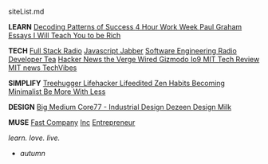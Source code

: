 siteList.md

<strong>LEARN</strong>
<a href="http://calnewport.com/blog/"> Decoding Patterns of Success </a>
<a href="http://fourhourworkweek.com/blog/"> 4 Hour Work Week </a>
<a href="http://www.paulgraham.com/articles.html"> Paul Graham Essays </a>
<a href="http://www.iwillteachyoutoberich.com/blog/"> I Will Teach You to be Rich </a>

<strong>TECH</strong>
<a href="http://www.fullstackradio.com/">Full Stack Radio</a>
<a href="https://devchat.tv/js-jabber">Javascript Jabber</a>
<a href="http://www.se-radio.net/">Software Engineering Radio</a>
<a href="https://developertea.com/">Developer Tea</a>
<a href="https://news.ycombinator.com/"> Hacker News </a>
<a href="http://www.theverge.com/"> the Verge </a>
<a href="http://www.wired.com/"> Wired </a>
<a href="http://www.gizmodo.com/"> Gizmodo </a>
<a href="http://www.io9.com/"> Io9 </a>
<a href="http://www.technologyreview.com/"> MIT Tech Review </a>
<a href="http://news.mit.edu/"> MIT news </a>
<a href="http://www.techvibes.com/global"> TechVibes </a>

<strong>SIMPLIFY</strong>
<a href="http://www.treehugger.com/"> Treehugger </a>
<a href="http://www.lifehacker.com/"> Lifehacker </a>
<a href="http://www.lifeedited.com/"> Lifeedited </a>
<a href="http://www.http://zenhabits.net/"> Zen Habits </a>
<a href="http://www.becomingminimalist.com/"> Becoming Minimalist </a>
<a href="http://bemorewithless.com/"> Be More With Less </a>

<strong>DESIGN</strong>
<a href="https://bigmedium.com/"> Big Medium </a>
<a href="http://www.core77.com/"> Core77 - Industrial Design </a>
<a href="http://www.dezeen.com/"> Dezeen </a>
<a href="http://design-milk.com/"> Design Milk </a>

<strong>MUSE</strong>
<a href="http://fastcompany.com/">Fast Company</a>
<a href="http://www.inc.com/">Inc</a>
<a href= "http://www.entrepreneur.com/">Entrepreneur</a>


<span class="post_sig"><em>learn. love. live.
- autumn</em></span>